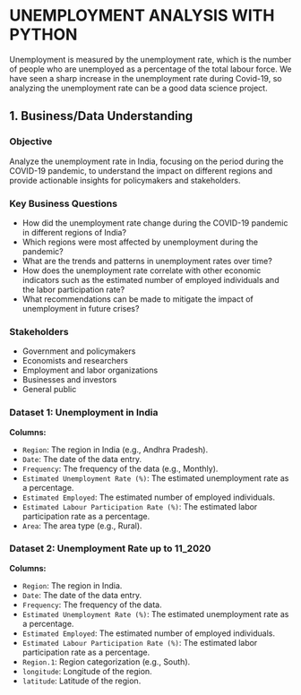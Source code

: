 # UNEMPLOYMENT ANALYSIS WITH PYTHON

Unemployment is measured by the unemployment rate, which is the number of people who are unemployed as a percentage of the total labour force. We have seen a sharp increase in the unemployment rate during Covid-19, so analyzing the unemployment rate can be a good data science project.

## 1. Business/Data Understanding

### Objective
Analyze the unemployment rate in India, focusing on the period during the COVID-19 pandemic, to understand the impact on different regions and provide actionable insights for policymakers and stakeholders.

### Key Business Questions
- How did the unemployment rate change during the COVID-19 pandemic in different regions of India?
- Which regions were most affected by unemployment during the pandemic?
- What are the trends and patterns in unemployment rates over time?
- How does the unemployment rate correlate with other economic indicators such as the estimated number of employed individuals and the labor participation rate?
- What recommendations can be made to mitigate the impact of unemployment in future crises?

### Stakeholders
- Government and policymakers
- Economists and researchers
- Employment and labor organizations
- Businesses and investors
- General public

### Dataset 1: Unemployment in India
**Columns:**
- `Region`: The region in India (e.g., Andhra Pradesh).
- `Date`: The date of the data entry.
- `Frequency`: The frequency of the data (e.g., Monthly).
- `Estimated Unemployment Rate (%)`: The estimated unemployment rate as a percentage.
- `Estimated Employed`: The estimated number of employed individuals.
- `Estimated Labour Participation Rate (%)`: The estimated labor participation rate as a percentage.
- `Area`: The area type (e.g., Rural).

### Dataset 2: Unemployment Rate up to 11_2020
**Columns:**
- `Region`: The region in India.
- `Date`: The date of the data entry.
- `Frequency`: The frequency of the data.
- `Estimated Unemployment Rate (%)`: The estimated unemployment rate as a percentage.
- `Estimated Employed`: The estimated number of employed individuals.
- `Estimated Labour Participation Rate (%)`: The estimated labor participation rate as a percentage.
- `Region.1`: Region categorization (e.g., South).
- `longitude`: Longitude of the region.
- `latitude`: Latitude of the region.

